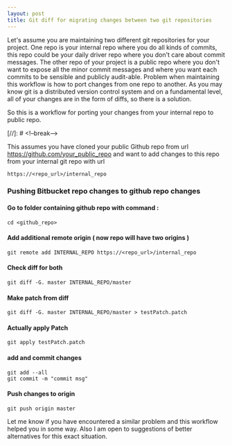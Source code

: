 ```yaml
---
layout: post
title: Git diff for migrating changes between two git repositories
---
```

 
Let's assume you are maintaining two different git repositories for your project.
One repo is your internal repo where you do all kinds of commits, this repo could be your daily driver repo where you don't care about commit messages. The other repo of your project is a public repo where you don't want to expose all the minor commit messages and where you want each commits to be sensible and publicly audit-able. Problem when maintaining this workflow is how to port changes from one repo to another. As you may know git is a distributed version control system and on a fundamental level, all of your changes are in the form of diffs, so there is a solution.
 
So this is a workflow for porting your changes from your internal repo to public repo.
 
[//]: # <!–break–>
 
This assumes you have cloned your public Github repo from url https://github.com/your_public_repo and want to add changes to this repo from your internal git repo with url
 
`https://<repo_url>/internal_repo`
 
### Pushing Bitbucket repo changes to github repo changes
 
#### Go to folder containing  github repo with command :
```
cd <github_repo>
```
 
#### Add additional remote origin ( now repo will have two origins )
```
git remote add INTERNAL_REPO https://<repo_url>/internal_repo
```
 
#### Check diff for both
```
git diff -G. master INTERNAL_REPO/master
```
 
####  Make patch from diff
```
git diff -G. master INTERNAL_REPO/master > testPatch.patch
```
 
#### Actually apply Patch
```
git apply testPatch.patch
```
 
#### add and commit changes
```
git add --all
git commit -m "commit msg"
```
#### Push changes to origin
```
git push origin master
```
 
Let me know if you have encountered a similar problem and this workflow helped you in some way. Also I am open to suggestions of better alternatives for this exact situation. 
